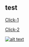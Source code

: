 ## test 


[Click-1](javascript:alert(1))

[Click-2](https://www.google.com)

[![alt text][image]][hyperlink]

  [hyperlink]: https://meta.stackoverflow.com/users/44330/jason-s
  [image]: https://www.gravatar.com/avatar/…?s=128&d=identicon&r=PG (tooltip)



